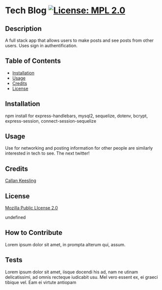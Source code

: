 # Tech Blog [![License: MPL 2.0](https://img.shields.io/badge/License-MPL_2.0-brightgreen.svg)](https://opensource.org/licenses/MPL-2.0)

  ## Description
  
  A full stack app that allows users to make posts and see posts from other users. Uses sign in authentification.

  ## Table of Contents
  - [Installation](#installation)
  - [Usage](#usage)
  - [Credits](#credits)
  - [License](#license)

  ## Installation

  npm install for express-handlebars, mysql2, sequelize, dotenv, bcrypt, express-session, connect-session-sequelize

  ## Usage

  Use for networking and posting information for other people are similarly interested in tech to see. The next twitter!

  ## Credits

  [Callan Keesling](https://github.com/Callank21)

  ## License

  [Mozilla Public LIcense 2.0]((https://opensource.org/licenses/MPL-2.0))

  undefined

  ## How to Contribute

  Lorem ipsum dolor sit amet, in prompta alterum qui, assum.

  ## Tests

  Lorem ipsum dolor sit amet, iisque docendi his ad, nam ne utinam delicatissimi, ad omnis recteque iudicabit usu. Mel vero essent ex, ei graeci tibique vel. Eam ei virtute antiopam

